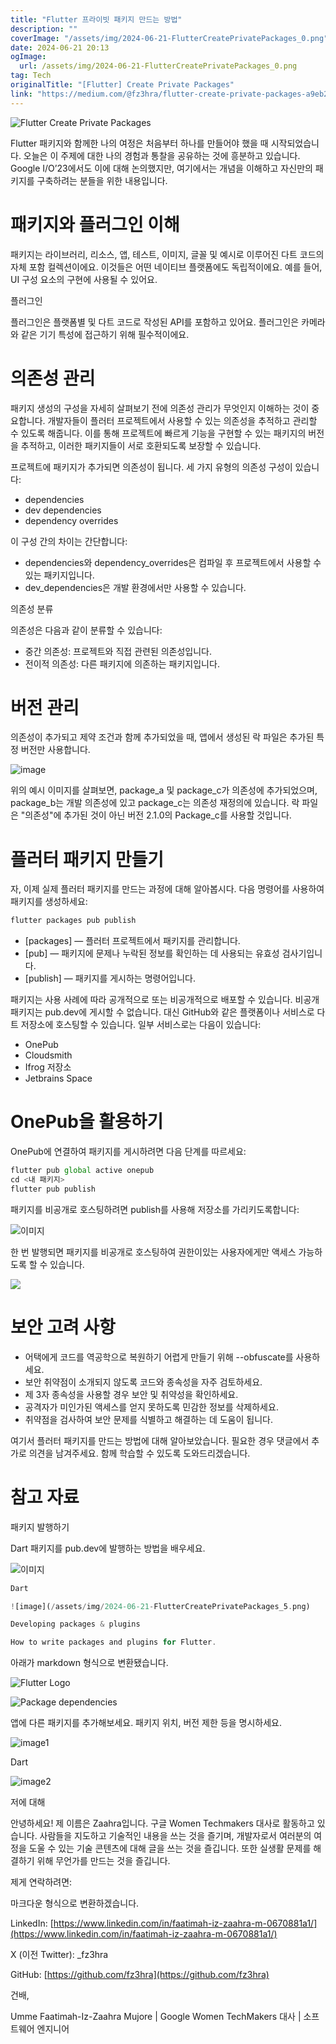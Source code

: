 ```yaml
---
title: "Flutter 프라이빗 패키지 만드는 방법"
description: ""
coverImage: "/assets/img/2024-06-21-FlutterCreatePrivatePackages_0.png"
date: 2024-06-21 20:13
ogImage: 
  url: /assets/img/2024-06-21-FlutterCreatePrivatePackages_0.png
tag: Tech
originalTitle: "[Flutter] Create Private Packages"
link: "https://medium.com/@fz3hra/flutter-create-private-packages-a9eb2504e60e"
---
```




![Flutter Create Private Packages](/assets/img/2024-06-21-FlutterCreatePrivatePackages_0.png)

Flutter 패키지와 함께한 나의 여정은 처음부터 하나를 만들어야 했을 때 시작되었습니다. 오늘은 이 주제에 대한 나의 경험과 통찰을 공유하는 것에 흥분하고 있습니다. Google I/O’23에서도 이에 대해 논의했지만, 여기에서는 개념을 이해하고 자신만의 패키지를 구축하려는 분들을 위한 내용입니다.

# 패키지와 플러그인 이해


<div class="content-ad"></div>

패키지는 라이브러리, 리소스, 앱, 테스트, 이미지, 글꼴 및 예시로 이루어진 다트 코드의 자체 포함 컬렉션이에요. 이것들은 어떤 네이티브 플랫폼에도 독립적이에요. 예를 들어, UI 구성 요소의 구현에 사용될 수 있어요.

플러그인

플러그인은 플랫폼별 및 다트 코드로 작성된 API를 포함하고 있어요. 플러그인은 카메라와 같은 기기 특성에 접근하기 위해 필수적이에요.

# 의존성 관리 

<div class="content-ad"></div>

패키지 생성의 구성을 자세히 살펴보기 전에 의존성 관리가 무엇인지 이해하는 것이 중요합니다. 개발자들이 플러터 프로젝트에서 사용할 수 있는 의존성을 추적하고 관리할 수 있도록 해줍니다. 이를 통해 프로젝트에 빠르게 기능을 구현할 수 있는 패키지의 버전을 추적하고, 이러한 패키지들이 서로 호환되도록 보장할 수 있습니다.

프로젝트에 패키지가 추가되면 의존성이 됩니다. 세 가지 유형의 의존성 구성이 있습니다:

- dependencies
- dev dependencies
- dependency overrides

이 구성 간의 차이는 간단합니다:

<div class="content-ad"></div>

- dependencies와 dependency_overrides은 컴파일 후 프로젝트에서 사용할 수 있는 패키지입니다.
- dev_dependencies은 개발 환경에서만 사용할 수 있습니다.

의존성 분류

의존성은 다음과 같이 분류할 수 있습니다:

- 중간 의존성: 프로젝트와 직접 관련된 의존성입니다.
- 전이적 의존성: 다른 패키지에 의존하는 패키지입니다.

<div class="content-ad"></div>

# 버전 관리

의존성이 추가되고 제약 조건과 함께 추가되었을 때, 앱에서 생성된 락 파일은 추가된 특정 버전만 사용합니다.

![image](/assets/img/2024-06-21-FlutterCreatePrivatePackages_1.png)

위의 예시 이미지를 살펴보면, package_a 및 package_c가 의존성에 추가되었으며, package_b는 개발 의존성에 있고 package_c는 의존성 재정의에 있습니다. 락 파일은 "의존성"에 추가된 것이 아닌 버전 2.1.0의 Package_c를 사용할 것입니다.

<div class="content-ad"></div>

# 플러터 패키지 만들기

자, 이제 실제 플러터 패키지를 만드는 과정에 대해 알아봅시다. 다음 명령어를 사용하여 패키지를 생성하세요:

```bash
flutter packages pub publish
```

- [packages] — 플러터 프로젝트에서 패키지를 관리합니다.
- [pub] — 패키지에 문제나 누락된 정보를 확인하는 데 사용되는 유효성 검사기입니다.
- [publish] — 패키지를 게시하는 명령어입니다.

<div class="content-ad"></div>

패키지는 사용 사례에 따라 공개적으로 또는 비공개적으로 배포할 수 있습니다. 비공개 패키지는 pub.dev에 게시할 수 없습니다. 대신 GitHub와 같은 플랫폼이나 서비스로 다트 저장소에 호스팅할 수 있습니다. 일부 서비스로는 다음이 있습니다:

- OnePub
- Cloudsmith
- Ifrog 저장소
- Jetbrains Space

# OnePub을 활용하기

OnePub에 연결하여 패키지를 게시하려면 다음 단계를 따르세요:

<div class="content-ad"></div>

```js
flutter pub global active onepub 
cd <내 패키지>
flutter pub publish
```

패키지를 비공개로 호스팅하려면 publish를 사용해 저장소를 가리키도록합니다:

![이미지](/assets/img/2024-06-21-FlutterCreatePrivatePackages_2.png)

한 번 발행되면 패키지를 비공개로 호스팅하여 권한이있는 사용자에게만 액세스 가능하도록 할 수 있습니다.

<div class="content-ad"></div>


<img src="/assets/img/2024-06-21-FlutterCreatePrivatePackages_3.png" />

# 보안 고려 사항

- 어택에게 코드를 역공학으로 복원하기 어렵게 만들기 위해 --obfuscate를 사용하세요.
- 보안 취약점이 소개되지 않도록 코드와 종속성을 자주 검토하세요.
- 제 3자 종속성을 사용할 경우 보안 및 취약성을 확인하세요.
- 공격자가 미인가된 액세스를 얻지 못하도록 민감한 정보를 삭제하세요.
- 취약점을 검사하여 보안 문제를 식별하고 해결하는 데 도움이 됩니다.

여기서 플러터 패키지를 만드는 방법에 대해 알아보았습니다. 필요한 경우 댓글에서 추가로 의견을 남겨주세요. 함께 학습할 수 있도록 도와드리겠습니다.


<div class="content-ad"></div>

# 참고 자료

패키지 발행하기

Dart 패키지를 pub.dev에 발행하는 방법을 배우세요.

![이미지](/assets/img/2024-06-21-FlutterCreatePrivatePackages_4.png)

<div class="content-ad"></div>

```dart
Dart

![image](/assets/img/2024-06-21-FlutterCreatePrivatePackages_5.png)

Developing packages & plugins

How to write packages and plugins for Flutter.
```

<div class="content-ad"></div>

아래가 markdown 형식으로 변환됐습니다.

![Flutter Logo](/assets/img/2024-06-21-FlutterCreatePrivatePackages_6.png)

![Package dependencies](/assets/img/2024-06-21-FlutterCreatePrivatePackages_7.png)

<div class="content-ad"></div>

앱에 다른 패키지를 추가해보세요. 패키지 위치, 버전 제한 등을 명시하세요.

![image1](/assets/img/2024-06-21-FlutterCreatePrivatePackages_8.png)

Dart

![image2](/assets/img/2024-06-21-FlutterCreatePrivatePackages_9.png)

<div class="content-ad"></div>

저에 대해

안녕하세요! 제 이름은 Zaahra입니다. 구글 Women Techmakers 대사로 활동하고 있습니다. 사람들을 지도하고 기술적인 내용을 쓰는 것을 즐기며, 개발자로서 여러분의 여정을 도울 수 있는 기술 콘텐츠에 대해 글을 쓰는 것을 즐깁니다. 또한 실생활 문제를 해결하기 위해 무언가를 만드는 것을 즐깁니다.

제게 연락하려면:

<div class="content-ad"></div>

마크다운 형식으로 변환하겠습니다.

LinkedIn: [https://www.linkedin.com/in/faatimah-iz-zaahra-m-0670881a1/](https://www.linkedin.com/in/faatimah-iz-zaahra-m-0670881a1/)

X (이전 Twitter): _fz3hra

GitHub: [https://github.com/fz3hra](https://github.com/fz3hra)

건배,

<div class="content-ad"></div>

Umme Faatimah-Iz-Zaahra Mujore | Google Women TechMakers 대사 | 소프트웨어 엔지니어